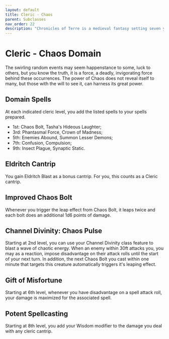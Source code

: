 ```yaml
---
layout: default
title: Cleric - Chaos
parent: Subclasses
nav_order: 22
description: "Chronicles of Terre is a medieval fantasy setting seven years in the writing, currently for dungeons & dragons 5th edition."
---
```


# Cleric - Chaos Domain

The swirling random events may seem happenstance to some, luck to others, but you know the truth, it is a force, a deadly, invigorating force behind these occurrences. The power of Chaos does not reveal itself to many, but those with the will to see it, can harness its great power. 

## Domain Spells

At each indicated cleric level, you add the listed spells to your spells prepared.
- 1st: Chaos Bolt, Tasha's Hideous Laughter;
- 3rd: Phantasmal Force, Crown of Madness;
- 5th: Enemies Abound, Summon Lesser Demons;
- 7th: Confusion, Compulsion;
- 9th: Insect Plague, Synaptic Static.

## Eldritch Cantrip

You gain Eldritch Blast as a bonus cantrip. For you, this counts as a Cleric cantrip. 

## Improved Chaos Bolt

Whenever you trigger the leap effect from Chaos Bolt, it leaps twice and each bolt does an additional 1d6 points of damage. 

## Channel Divinity: Chaos Pulse

Starting at 2nd level, you can use your Channel Divinity class feature to blast a wave of chaotic energy. When an enemy within 30ft attacks you, you may as a reaction, impose disadvantage on their attack rolls until the start of your next turn. In addition, the next Chaos Bolt you cast within one minute that targets this creature automatically triggers it's leaping effect. 

## Gift of Misfortune

Starting at 6th level, whenever you have disadvantage on a spell attack roll, your damage is maximized for the associated spell. 

## Potent Spellcasting

Starting at 8th level, you add your Wisdom modifier to the damage you deal with any cleric cantrip. 